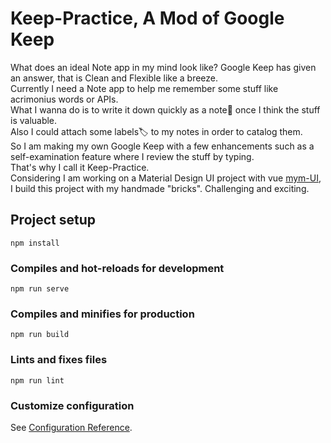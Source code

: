 # Keep-Practice, A Mod of Google Keep


What does an ideal Note app in my mind look like? Google Keep has given an answer, that is Clean and Flexible like a breeze.  
Currently I need a Note app to help me remember some stuff like acrimonius words or APIs.  
What I wanna do is to write it down quickly as a note📝 once I think the stuff is valuable.  
Also I could attach some labels🏷 to my notes in order to catalog them.  
So I am making my own Google Keep with a few enhancements such as a self-examination feature where I review the stuff by typing.  
That's why I call it Keep-Practice.  
Considering I am working on a Material Design UI project with vue [mym-UI](https://github.com/KyLoc20/mym-UI), I build this project with my handmade "bricks". Challenging and exciting.  


## Project setup
```
npm install
```

### Compiles and hot-reloads for development
```
npm run serve
```

### Compiles and minifies for production
```
npm run build
```

### Lints and fixes files
```
npm run lint
```

### Customize configuration
See [Configuration Reference](https://cli.vuejs.org/config/).

